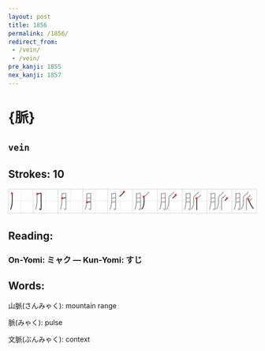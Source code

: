 ```yaml
---
layout: post
title: 1856
permalink: /1856/
redirect_from:
 - /vein/
 - /vein/
pre_kanji: 1855
nex_kanji: 1857
---
```


# {脈}

## `vein`

## Strokes: 10

<div class="stroke"><img src="../images/E88488.png" /></div>

## Reading:

### On-Yomi: ミャク &mdash; Kun-Yomi: すじ

## Words:

山脈(さんみゃく): mountain range

脈(みゃく): pulse

文脈(ぶんみゃく): context
